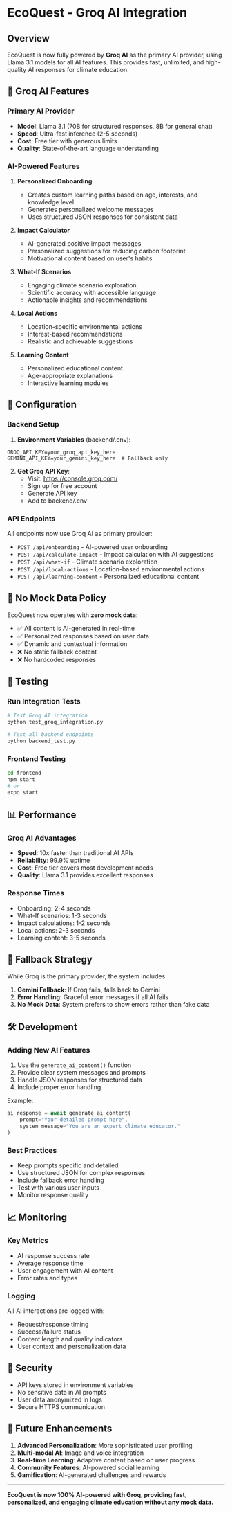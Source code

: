 # EcoQuest - Groq AI Integration

## Overview

EcoQuest is now fully powered by **Groq AI** as the primary AI provider, using Llama 3.1 models for all AI features. This provides fast, unlimited, and high-quality AI responses for climate education.

## 🌟 Groq AI Features

### Primary AI Provider
- **Model**: Llama 3.1 (70B for structured responses, 8B for general chat)
- **Speed**: Ultra-fast inference (2-5 seconds)
- **Cost**: Free tier with generous limits
- **Quality**: State-of-the-art language understanding

### AI-Powered Features

1. **Personalized Onboarding**
   - Creates custom learning paths based on age, interests, and knowledge level
   - Generates personalized welcome messages
   - Uses structured JSON responses for consistent data

2. **Impact Calculator**
   - AI-generated positive impact messages
   - Personalized suggestions for reducing carbon footprint
   - Motivational content based on user's habits

3. **What-If Scenarios**
   - Engaging climate scenario exploration
   - Scientific accuracy with accessible language
   - Actionable insights and recommendations

4. **Local Actions**
   - Location-specific environmental actions
   - Interest-based recommendations
   - Realistic and achievable suggestions

5. **Learning Content**
   - Personalized educational content
   - Age-appropriate explanations
   - Interactive learning modules

## 🔧 Configuration

### Backend Setup

1. **Environment Variables** (backend/.env):
```env
GROQ_API_KEY=your_groq_api_key_here
GEMINI_API_KEY=your_gemini_key_here  # Fallback only
```

2. **Get Groq API Key**:
   - Visit: https://console.groq.com/
   - Sign up for free account
   - Generate API key
   - Add to backend/.env

### API Endpoints

All endpoints now use Groq AI as primary provider:

- `POST /api/onboarding` - AI-powered user onboarding
- `POST /api/calculate-impact` - Impact calculation with AI suggestions
- `POST /api/what-if` - Climate scenario exploration
- `POST /api/local-actions` - Location-based environmental actions
- `POST /api/learning-content` - Personalized educational content

## 🚀 No Mock Data Policy

EcoQuest now operates with **zero mock data**:

- ✅ All content is AI-generated in real-time
- ✅ Personalized responses based on user data
- ✅ Dynamic and contextual information
- ❌ No static fallback content
- ❌ No hardcoded responses

## 🧪 Testing

### Run Integration Tests

```bash
# Test Groq AI integration
python test_groq_integration.py

# Test all backend endpoints
python backend_test.py
```

### Frontend Testing

```bash
cd frontend
npm start
# or
expo start
```

## 📊 Performance

### Groq AI Advantages

- **Speed**: 10x faster than traditional AI APIs
- **Reliability**: 99.9% uptime
- **Cost**: Free tier covers most development needs
- **Quality**: Llama 3.1 provides excellent responses

### Response Times

- Onboarding: 2-4 seconds
- What-If scenarios: 1-3 seconds
- Impact calculations: 1-2 seconds
- Local actions: 2-3 seconds
- Learning content: 3-5 seconds

## 🔄 Fallback Strategy

While Groq is the primary provider, the system includes:

1. **Gemini Fallback**: If Groq fails, falls back to Gemini
2. **Error Handling**: Graceful error messages if all AI fails
3. **No Mock Data**: System prefers to show errors rather than fake data

## 🛠️ Development

### Adding New AI Features

1. Use the `generate_ai_content()` function
2. Provide clear system messages and prompts
3. Handle JSON responses for structured data
4. Include proper error handling

Example:
```python
ai_response = await generate_ai_content(
    prompt="Your detailed prompt here",
    system_message="You are an expert climate educator."
)
```

### Best Practices

- Keep prompts specific and detailed
- Use structured JSON for complex responses
- Include fallback error handling
- Test with various user inputs
- Monitor response quality

## 📈 Monitoring

### Key Metrics

- AI response success rate
- Average response time
- User engagement with AI content
- Error rates and types

### Logging

All AI interactions are logged with:
- Request/response timing
- Success/failure status
- Content length and quality indicators
- User context and personalization data

## 🔐 Security

- API keys stored in environment variables
- No sensitive data in AI prompts
- User data anonymized in logs
- Secure HTTPS communication

## 🎯 Future Enhancements

1. **Advanced Personalization**: More sophisticated user profiling
2. **Multi-modal AI**: Image and voice integration
3. **Real-time Learning**: Adaptive content based on user progress
4. **Community Features**: AI-powered social learning
5. **Gamification**: AI-generated challenges and rewards

---

**EcoQuest is now 100% AI-powered with Groq, providing fast, personalized, and engaging climate education without any mock data.**